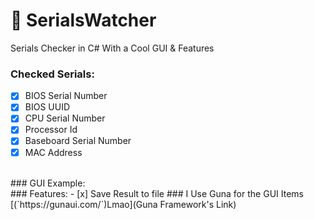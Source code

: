 # 💎 SerialsWatcher
Serials Checker in C# With a Cool GUI &amp; Features
</br>
### Checked Serials:
- [x] BIOS Serial Number
- [X] BIOS UUID
- [x] CPU Serial Number
- [X] Processor Id
- [X] Baseboard Serial Number
- [X] MAC Address
</br>
### GUI Example:
</br>
### Features:
- [x] Save Result to file
### I Use Guna for the GUI Items
[(`https://gunaui.com/`)Lmao](Guna Framework's Link)

